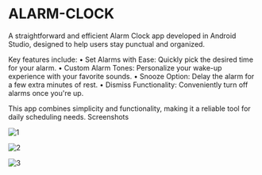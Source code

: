 ﻿# ALARM-CLOCK

A straightforward and efficient Alarm Clock app developed in Android Studio, designed to help users stay punctual and organized.


Key features include:
• Set Alarms with Ease: Quickly pick the desired time for your alarm.
• Custom Alarm Tones: Personalize your wake-up experience with your favorite sounds.
• Snooze Option: Delay the alarm for a few extra minutes of rest.
• Dismiss Functionality: Conveniently turn off alarms once you're up.

This app combines simplicity and functionality, making it a reliable tool for daily scheduling needs.
Screenshots


![1](https://github.com/arihantjain-aj/ALARM-CLOCK-CODSOFT/assets/121403074/767dc2a3-a5cd-4cf7-9e7b-1a8ea60e4f38)

![2](https://github.com/arihantjain-aj/ALARM-CLOCK-CODSOFT/assets/121403074/4289313f-8848-49dd-8af1-750f81317b91)

![3](https://github.com/arihantjain-aj/ALARM-CLOCK-CODSOFT/assets/121403074/210604ce-02e7-474c-acba-97b7bd66d37a)

